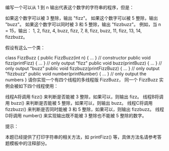 编写一个可以从 1 到 n 输出代表这个数字的字符串的程序，但是：

如果这个数字可以被 3 整除，输出 "fizz"。
如果这个数字可以被 5 整除，输出 "buzz"。
如果这个数字可以同时被 3 和 5 整除，输出 "fizzbuzz"。
例如，当 n = 15，输出： 1, 2, fizz, 4, buzz, fizz, 7, 8, fizz, buzz, 11, fizz, 13, 14,
fizzbuzz。

假设有这么一个类：

class FizzBuzz {
public FizzBuzz(int n) { ... } // constructor
public void fizz(printFizz) { ... } // only output "fizz"
public void buzz(printBuzz) { ... } // only output "buzz"
public void fizzbuzz(printFizzBuzz) { ... } // only output "fizzbuzz"
public void number(printNumber) { ... } // only output the numbers
}
请你实现一个有四个线程的多线程版 FizzBuzz， 同一个 FizzBuzz 实例会被如下四个线程使用：

线程A将调用 fizz() 来判断是否能被 3 整除，如果可以，则输出 fizz。
线程B将调用 buzz() 来判断是否能被 5 整除，如果可以，则输出 buzz。
线程C将调用 fizzbuzz() 来判断是否同时能被 3 和 5 整除，如果可以，则输出 fizzbuzz。
线程D将调用 number() 来实现输出既不能被 3 整除也不能被 5 整除的数字。

提示：

本题已经提供了打印字符串的相关方法，如 printFizz() 等，具体方法名请参考答题模板中的注释部分。

